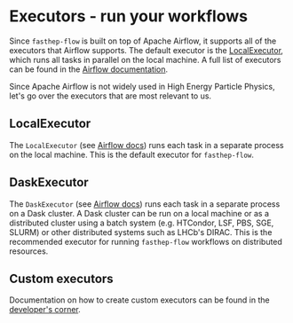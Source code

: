 # Executors - run your workflows

Since `fasthep-flow` is built on top of Apache Airflow, it supports all of the
executors that Airflow supports. The default executor is the
[LocalExecutor](#localexecutor), which runs all tasks in parallel on the local
machine. A full list of executors can be found in the
[Airflow documentation](https://airflow.apache.org/docs/apache-airflow/stable/executor/index.html).

Since Apache Airflow is not widely used in High Energy Particle Physics, let's
go over the executors that are most relevant to us.

## LocalExecutor

The `LocalExecutor` (see
[Airflow docs](https://airflow.apache.org/docs/apache-airflow/stable/core-concepts/executor/local.html))
runs each task in a separate process on the local machine. This is the default
executor for `fasthep-flow`.

## DaskExecutor

The `DaskExecutor` (see
[Airflow docs](https://airflow.apache.org/docs/apache-airflow/stable/core-concepts/executor/dask.html))
runs each task in a separate process on a Dask cluster. A Dask cluster can be
run on a local machine or as a distributed cluster using a batch system (e.g.
HTCondor, LSF, PBS, SGE, SLURM) or other distributed systems such as LHCb's
DIRAC. This is the recommended executor for running `fasthep-flow` workflows on
distributed resources.

## Custom executors

Documentation on how to create custom executors can be found in the
[developer's corner](devcon/executors.md).

